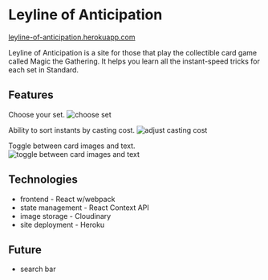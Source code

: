 # Leyline of Anticipation

[leyline-of-anticipation.herokuapp.com](https://leyline-of-anticipation.herokuapp.com/)

Leyline of Anticipation is a site for those that play the collectible card game called Magic the Gathering.  It helps you learn all the instant-speed tricks for each set in Standard.

## Features
Choose your set.
<img src="https://res.cloudinary.com/diekjezbk/image/upload/v1594262762/leyline%20of%20anticipation%20readme/choose_set.png"
      alt="choose set" />

Ability to sort instants by casting cost.
<img src="https://res.cloudinary.com/diekjezbk/image/upload/v1594262462/leyline%20of%20anticipation%20readme/adjust_casting_cost.png"
      alt="adjust casting cost" />

Toggle between card images and text.
<img src="https://res.cloudinary.com/diekjezbk/image/upload/v1594262462/leyline%20of%20anticipation%20readme/show_image_or_text.png"
      alt="toggle between card images and text" />

## Technologies 
- frontend - React w/webpack  
- state management - React Context API
- image storage - Cloudinary  
- site deployment - Heroku  


## Future
- search bar
